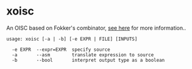 # xoisc

An OISC based on Fokker's combinator, [see here](https://codegolf.stackexchange.com/a/155301/48198) for more information..


    usage: xoisc [-a | -b] [-e EXPR | FILE] [INPUTS]

      -e EXPR  --expr=EXPR  specify source
      -a       --asm        translate expression to source
      -b       --bool       interpret output type as a boolean
